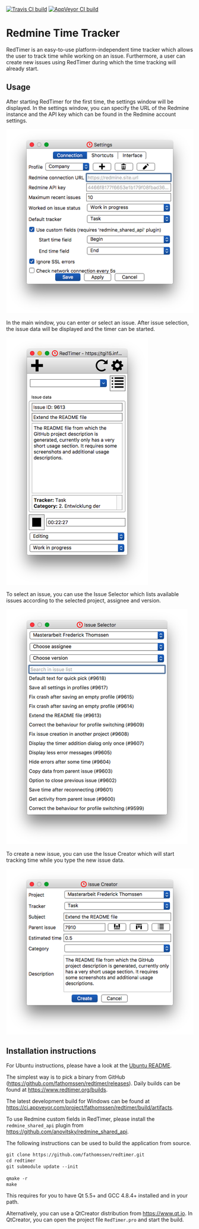 [![Travis CI build](https://travis-ci.org/fathomssen/redtimer.svg?branch=master "Travis CI build")](https://travis-ci.org/fathomssen/redtimer)
[![AppVeyor CI build](https://ci.appveyor.com/api/projects/status/github/fathomssen/redtimer "AppVeyor CI build")](https://ci.appveyor.com/project/fathomssen/redtimer)

Redmine Time Tracker
====================

RedTimer is an easy-to-use platform-independent time tracker which allows the user to track time while working
on an issue. Furthermore, a user can create new issues using RedTimer during which the time tracking will
already start.

Usage
-----

After starting RedTimer for the first time, the settings window will be displayed. In the settings window,
you can specify the URL of the Redmine instance and the API key which can be found in the Redmine account
settings.

![Settings window](images/settings.png?raw=true "Settings window")

In the main window, you can enter or select an issue. After issue selection, the issue data will be displayed
and the timer can be started.

![Main window](images/main_window.png?raw=true "Main window")

To select an issue, you can use the Issue Selector which lists available issues according to the selected
project, assignee and version.

![Issue Selector](images/issue_selector.png?raw=true "Issue Selector")

To create a new issue, you can use the Issue Creator which will start tracking time while you type the new
issue data.

![Issue Creator](images/issue_creator.png?raw=true "Issue Creator")

Installation instructions
-------------------------

For Ubuntu instructions, please have a look at the [Ubuntu README](README.Ubuntu.md).

The simplest way is to pick a binary from GitHub (https://github.com/fathomssen/redtimer/releases). Daily builds can be found at https://www.redtimer.org/builds.

The latest development build for Windows can be found at
https://ci.appveyor.com/project/fathomssen/redtimer/build/artifacts.

To use Redmine custom fields in RedTimer, please install the `redmine_shared_api` plugin from
https://github.com/anovitsky/redmine_shared_api.

The following instructions can be used to build the application from source.

```
git clone https://github.com/fathomssen/redtimer.git
cd redtimer
git submodule update --init

qmake -r
make
```

This requires for you to have Qt 5.5+ and GCC 4.8.4+ installed and in your path.

Alternatively, you can use a QtCreator distribution from https://www.qt.io. In QtCreator, you can open the
project file `RedTimer.pro` and start the build.
